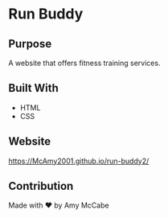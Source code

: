 # Run Buddy

## Purpose
A website that offers fitness training services.

## Built With
* HTML
* CSS

## Website
https://McAmy2001.github.io/run-buddy2/

## Contribution
Made with ❤️ by Amy McCabe
